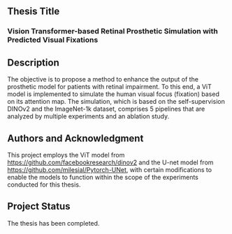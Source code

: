 ## Thesis Title
### Vision Transformer-based Retinal Prosthetic Simulation with Predicted Visual Fixations

## Description
The objective is to propose a method to enhance the output of the prosthetic model for patients with retinal impairment. To this end, a ViT model is implemented to simulate the human visual focus (fixation) based on its attention map. The simulation, which is based on the self-supervision DINOv2 and the ImageNet-1k dataset, comprises 5 pipelines that are analyzed by multiple experiments and an ablation study.

## Authors and Acknowledgment
This project employs the ViT model from https://github.com/facebookresearch/dinov2 and the U-net model from https://github.com/milesial/Pytorch-UNet, with certain modifications to enable the models to function within the scope of the experiments conducted for this thesis.

## Project Status
The thesis has been completed.
